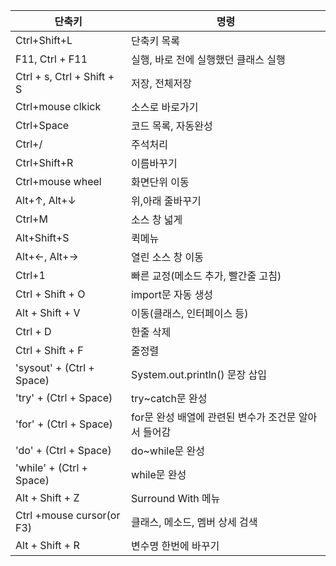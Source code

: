 | 단축키 | 명령 |
| --- | --- |
|Ctrl+Shift+L|단축키 목록|
|F11, Ctrl + F11|실행, 바로 전에 실행했던 클래스 실행|
|Ctrl + s, Ctrl + Shift + S|저장, 전체저장|
|Ctrl+mouse clkick|소스로 바로가기|
|Ctrl+Space|코드 목록, 자동완성|
|Ctrl+/|주석처리|
|Ctrl+Shift+R|이름바꾸기|
|Ctrl+mouse wheel|화면단위 이동|
|Alt+↑, Alt+↓|위,아래 줄바꾸기|
|Ctrl+M|소스 창 넓게|
|Alt+Shift+S|퀵메뉴|
|Alt+←, Alt+→|열린 소스 창 이동|
|Ctrl+1|빠른 교정(메소드 추가, 빨간줄 고침)|
|Ctrl + Shift + O|import문 자동 생성|
|Alt + Shift + V|이동(클래스, 인터페이스 등)|
|Ctrl + D|한줄 삭제|
|Ctrl + Shift + F|줄정렬|
|'sysout' + (Ctrl + Space)|System.out.println() 문장 삽입|
|'try' + (Ctrl + Space)|try~catch문 완성|
|'for' + (Ctrl + Space)|for문 완성 배열에 관련된 변수가 조건문 알아서 들어감|
|'do' + (Ctrl + Space)|do~while문 완성|
|'while' + (Ctrl + Space)| while문 완성|
|Alt + Shift + Z|Surround With 메뉴|
|Ctrl +mouse cursor(or F3)|클래스, 메소드, 멤버 상세 검색|
|Alt + Shift + R|변수명 한번에 바꾸기|
